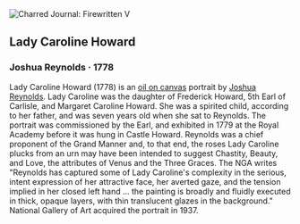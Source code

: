 <div class="artwork-of-the-day">
  <div class="container">
    <div class="img-wrapper">
      <img
        src="https://uploads2.wikiart.org/00180/images/joshua-reynolds/lady-caroline-howard.jpg!Large.jpg"
        alt="Charred Journal: Firewritten V" />
    </div>
    <div class="artwork-detail">
      <div class="artwork-origin"> 
        <h2 class="artwork-name">Lady Caroline Howard</h2>
        <h3 class="artist">
          Joshua Reynolds
                    ·  1778
        </h3>
      </div>
      <p class="description">
        <span class="artwork-description-text ng-binding" ng-bind-html="viewModel.ArtworkOfTheDay.Description | unsafe">Lady Caroline Howard (1778) is an <a target="_blank" href="/en/paintings-by-media/oil-on-sacking">oil on canvas</a> portrait by <a target="_blank" href="/en/joshua-reynolds">Joshua Reynolds</a>. Lady Caroline was the daughter of Frederick Howard, 5th Earl of Carlisle, and Margaret Caroline Howard. She was a spirited child, according to her father, and was seven years old when she sat to Reynolds. The portrait was commissioned by the Earl, and exhibited in 1779 at the Royal Academy before it was hung in Castle Howard. Reynolds was a chief proponent of the Grand Manner and, to that end, the roses Lady Caroline plucks from an urn may have been intended to suggest Chastity, Beauty, and Love, the attributes of Venus and the Three Graces. The NGA writes "Reynolds has captured some of Lady Caroline's complexity in the serious, intent expression of her attractive face, her averted gaze, and the tension implied in her closed left hand ... the painting is broadly and fluidly executed in thick, opaque layers, with thin translucent glazes in the background." National Gallery of Art acquired the portrait in 1937.</span>
                        <div class="text-shadow-container" ng-show="showShadow" style=""></div>
      </p>
    </div>
  </div>

</div>
